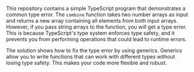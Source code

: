 This repository contains a simple TypeScript program that demonstrates a common type error. The `combine` function takes two number arrays as input and returns a new array containing all elements from both input arrays. However, if you pass string arrays to the function, you will get a type error. This is because TypeScript's type system enforces type safety, and it prevents you from performing operations that could lead to runtime errors.

The solution shows how to fix the type error by using generics. Generics allow you to write functions that can work with different types without losing type safety. This makes your code more flexible and robust.